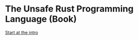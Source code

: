 # The Unsafe Rust Programming Language (Book)

[Start at the intro](http://www.cglab.ca/~abeinges/blah/turpl/intro.html)